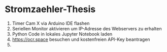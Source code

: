 # Stromzaehler-Thesis
1. Timer Cam X via Arduino IDE flashen
2. Seriellen Monitor aktivieren um IP-Adresse des Webservers zu erhalten
3. Python Code in lokales Jupyter Notebook laden
4. https://ocr.space besuchen und kostenfreien API-Key beantragen
5. 
